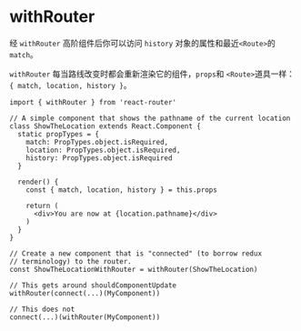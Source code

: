
withRouter
=========

经 `withRouter` 高阶组件后你可以访问 `history` 对象的属性和最近`<Route>`的 `match`。

`withRouter` 每当路线改变时都会重新渲染它的组件，`props`和 `<Route>`道具一样：`{ match, location, history }`。


```
import { withRouter } from 'react-router'

// A simple component that shows the pathname of the current location
class ShowTheLocation extends React.Component {
  static propTypes = {
    match: PropTypes.object.isRequired,
    location: PropTypes.object.isRequired,
    history: PropTypes.object.isRequired
  }

  render() {
    const { match, location, history } = this.props

    return (
      <div>You are now at {location.pathname}</div>
    )
  }
}

// Create a new component that is "connected" (to borrow redux
// terminology) to the router.
const ShowTheLocationWithRouter = withRouter(ShowTheLocation)
```

```
// This gets around shouldComponentUpdate
withRouter(connect(...)(MyComponent))

// This does not
connect(...)(withRouter(MyComponent))
```